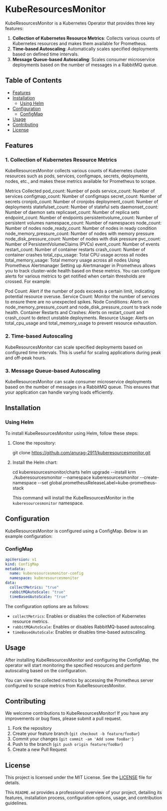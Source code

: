 
# KubeResourcesMonitor

KubeResourcesMonitor is a Kubernetes Operator that provides three key features:

1. **Collection of Kubernetes Resource Metrics**: Collects various counts of Kubernetes resources and makes them available for Prometheus.
2. **Time-based Autoscaling**: Automatically scales specified deployments based on defined time intervals.
3. **Message Queue-based Autoscaling**: Scales consumer microservice deployments based on the number of messages in a RabbitMQ queue.

## Table of Contents

- [Features](#features)
- [Installation](#installation)
  - [Using Helm](#using-helm)
- [Configuration](#configuration)
  - [ConfigMap](#configmap)
- [Usage](#usage)
- [Contributing](#contributing)
- [License](#license)

## Features

### 1. Collection of Kubernetes Resource Metrics

KubeResourcesMonitor collects various counts of Kubernetes cluster resources such as pods, services, configmaps, secrets, deployments, nodes, etc., and makes these metrics available for Prometheus to scrape.

Metrics Collected
pod_count: Number of pods
service_count: Number of services
configmap_count: Number of configmaps
secret_count: Number of secrets
cronjob_count: Number of cronjobs
deployment_count: Number of deployments
statefulset_count: Number of stateful sets
daemonset_count: Number of daemon sets
replicaset_count: Number of replica sets
endpoint_count: Number of endpoints
persistentvolume_count: Number of persistent volumes
namespace_count: Number of namespaces
node_count: Number of nodes
node_ready_count: Number of nodes in ready condition
node_memory_pressure_count: Number of nodes with memory pressure
node_disk_pressure_count: Number of nodes with disk pressure
pvc_count: Number of PersistentVolumeClaims (PVCs)
event_count: Number of events
restart_count: Number of container restarts
crash_count: Number of container crashes
total_cpu_usage: Total CPU usage across all nodes
total_memory_usage: Total memory usage across all nodes
Using Prometheus Alertmanager
Setting up Alertmanager in Prometheus allows you to track cluster-wide health based on these metrics. You can configure alerts for various metrics to get notified when certain thresholds are crossed. For example:

Pod Count: Alert if the number of pods exceeds a certain limit, indicating potential resource overuse.
Service Count: Monitor the number of services to ensure there are no unexpected spikes.
Node Conditions: Alerts on node_memory_pressure_count and node_disk_pressure_count to track node health.
Container Restarts and Crashes: Alerts on restart_count and crash_count to detect unstable deployments.
Resource Usage: Alerts on total_cpu_usage and total_memory_usage to prevent resource exhaustion.

### 2. Time-based Autoscaling

KubeResourcesMonitor can scale specified deployments based on configured time intervals. This is useful for scaling applications during peak and off-peak hours.

### 3. Message Queue-based Autoscaling

KubeResourcesMonitor can scale consumer microservice deployments based on the number of messages in a RabbitMQ queue. This ensures that your application can handle varying loads efficiently.

## Installation

### Using Helm

To install KubeResourcesMonitor using Helm, follow these steps:

1. Clone the repository:

   
   git clone https://github.com/anurag-2911/kuberesourcesmonitor.git
   
   

2. Install the Helm chart:

   cd kuberesourcesmonitor/charts
   helm upgrade --install krm ./kuberesourcesmonitor --namespace kuberesourcesmonitor --create-namespace --set global.prometheusReleaseLabel=kube-prometheus-stack
   

   This command will install the KubeResourcesMonitor in the `kuberesourcesmonitor` namespace.

## Configuration

KubeResourcesMonitor is configured using a ConfigMap. Below is an example configuration:

### ConfigMap

```yaml
apiVersion: v1
kind: ConfigMap
metadata:
  name: kuberesourcesmonitor-config
  namespace: kuberesourcesmonitor
data:
  collectMetrics: "true"
  rabbitMQAutoScale: "true"
  timeBasedAutoScale: "true"
```

The configuration options are as follows:

- `collectMetrics`: Enables or disables the collection of Kubernetes resource metrics.
- `rabbitMQAutoScale`: Enables or disables RabbitMQ-based autoscaling.
- `timeBasedAutoScale`: Enables or disables time-based autoscaling.

## Usage

After installing KubeResourcesMonitor and configuring the ConfigMap, the operator will start monitoring the specified resources and perform autoscaling based on the configuration.

You can view the collected metrics by accessing the Prometheus server configured to scrape metrics from KubeResourcesMonitor.

## Contributing

We welcome contributions to KubeResourcesMonitor! If you have any improvements or bug fixes, please submit a pull request.

1. Fork the repository
2. Create your feature branch (`git checkout -b feature/fooBar`)
3. Commit your changes (`git commit -am 'Add some fooBar'`)
4. Push to the branch (`git push origin feature/fooBar`)
5. Create a new Pull Request

## License

This project is licensed under the MIT License. See the [LICENSE](LICENSE) file for details.



This `README.md` provides a professional overview of your project, detailing its features, installation process, configuration options, usage, and contribution guidelines.